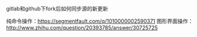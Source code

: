 

gitlab和github下fork后如何同步源的新更新

纯命令操作：https://segmentfault.com/q/1010000002590371
图形界面操作：http://www.zhihu.com/question/20393785/answer/30725725
